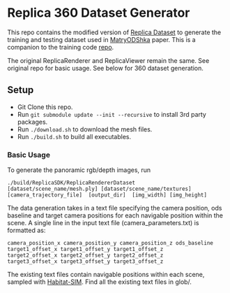 # Replica 360 Dataset Generator
This repo contains the modified version of [Replica Dataset](https://github.com/facebookresearch/Replica-Dataset) to generate the training and testing dataset used in [MatryODShka](https://visual.cs.brown.edu/projects/matryodshka-webpage/) paper. This is a companion to the training code [repo](https://github.com/brownvc/matryodshka).

The original ReplicaRenderer and ReplicaViewer remain the same. See original repo for basic usage. See below for 360 dataset generation.

## Setup
* Git Clone this repo.
* Run `git submodule update --init --recursive` to install 3rd party packages.
* Run `./download.sh` to download the mesh files.
* Run `./build.sh` to build all executables.


### Basic Usage
To generate the panoramic rgb/depth images, run 

```
./build/ReplicaSDK/ReplicaRendererDataset [dataset/scene_name/mesh.ply] [dataset/scene_name/textures] [camera_trajectory_file]  [output_dir]  [img_width] [img_height]
```

The data generation takes in a text file specifying the camera position, ods baseline and target camera positions for each navigable position within the scene. A single line in the input text file (camera_parameters.txt) is formatted as:
```
camera_position_x camera_position_y camera_position_z ods_baseline 
target1_offset_x target1_offset_y target1_offset_z 
target2_offset_x target2_offset_y target2_offset_z 
target3_offset_x target3_offset_y target3_offset_z
```
The existing text files contain navigable positions within each scene, sampled with [Habitat-SIM](https://github.com/facebookresearch/habitat-sim). 
Find all the existing text files in glob/.




